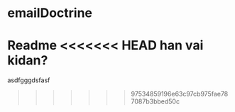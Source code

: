 emailDoctrine
=============
Readme
<<<<<<< HEAD
han vai kidan?
=======
asdfgggdsfasf
>>>>>>> 97534859196e63c97cb975fae787087b3bbed50c
